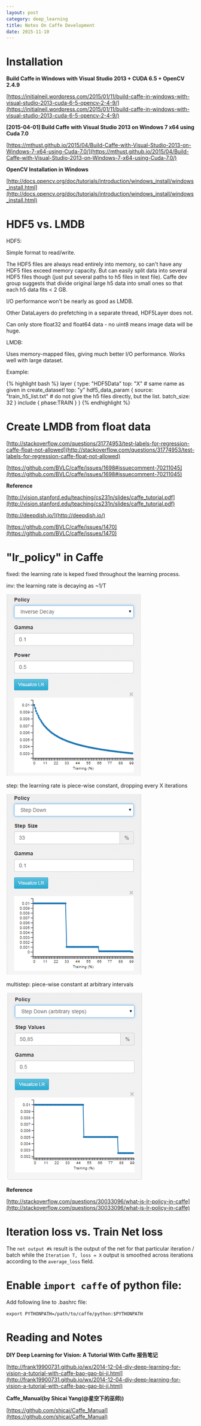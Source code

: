 ```yaml
---
layout: post
category: deep_learning
title: Notes On Caffe Development
date: 2015-11-10
---
```


# Installation

**Build Caffe in Windows with Visual Studio 2013 + CUDA 6.5 + OpenCV 2.4.9**

[https://initialneil.wordpress.com/2015/01/11/build-caffe-in-windows-with-visual-studio-2013-cuda-6-5-opencv-2-4-9/](https://initialneil.wordpress.com/2015/01/11/build-caffe-in-windows-with-visual-studio-2013-cuda-6-5-opencv-2-4-9/)

**[2015-04-01] Build Caffe with Visual Studio 2013 on Windows 7 x64 using Cuda 7.0**

[https://mthust.github.io/2015/04/Build-Caffe-with-Visual-Studio-2013-on-Windows-7-x64-using-Cuda-7.0/](https://mthust.github.io/2015/04/Build-Caffe-with-Visual-Studio-2013-on-Windows-7-x64-using-Cuda-7.0/)

**OpenCV Installation in Windows**

[http://docs.opencv.org/doc/tutorials/introduction/windows_install/windows_install.html](http://docs.opencv.org/doc/tutorials/introduction/windows_install/windows_install.html)

# HDF5 vs. LMDB

HDF5:

Simple format to read/write.

The HDF5 files are always read entirely into memory, so can't have any HDF5 files exceed memory capacity. But can easily split data into several HDF5 files though (just put several paths to h5 files in text file). Caffe dev group suggests that divide original large h5 data into small ones so that each h5 data fits < 2 GB.

I/O performance won't be nearly as good as LMDB.

Other DataLayers do prefetching in a separate thread, HDF5Layer does not.

Can only store float32 and float64 data - no uint8 means image data will be huge.

LMDB:

Uses memory-mapped files, giving much better I/O performance. Works well with large dataset.

Example:

{% highlight bash %}
layer {
  type: "HDF5Data"
  top: "X" # same name as given in create_dataset!
  top: "y"
  hdf5_data_param {
    source: "train_h5_list.txt" # do not give the h5 files directly, but the list.
    batch_size: 32
  }
  include { phase:TRAIN }
}
{% endhighlight %}

# Create LMDB from float data

[http://stackoverflow.com/questions/31774953/test-labels-for-regression-caffe-float-not-allowed](http://stackoverflow.com/questions/31774953/test-labels-for-regression-caffe-float-not-allowed)

[https://github.com/BVLC/caffe/issues/1698#issuecomment-70211045](https://github.com/BVLC/caffe/issues/1698#issuecomment-70211045)

**Reference**

[http://vision.stanford.edu/teaching/cs231n/slides/caffe_tutorial.pdf](http://vision.stanford.edu/teaching/cs231n/slides/caffe_tutorial.pdf)

[http://deepdish.io/](http://deepdish.io/)

[https://github.com/BVLC/caffe/issues/1470](https://github.com/BVLC/caffe/issues/1470)

# "lr_policy" in Caffe

fixed: the learning rate is keped fixed throughout the learning process.

inv: the learning rate is decaying as ~1/T

<img src="/assets/dl-materials/notes-on-caffe-dev/inv.png" />

step: the learning rate is piece-wise constant, dropping every X iterations

<img src="/assets/dl-materials/notes-on-caffe-dev/step.png" />

multistep: piece-wise constant at arbitrary intervals

<img src="/assets/dl-materials/notes-on-caffe-dev/multistep.png" />

**Reference**

[http://stackoverflow.com/questions/30033096/what-is-lr-policy-in-caffe](http://stackoverflow.com/questions/30033096/what-is-lr-policy-in-caffe)

# Iteration loss vs. Train Net loss

The `net output #k` result is the output of the net for that particular iteration / batch 
while the `Iteration T, loss = X` output is smoothed across iterations according to the `average_loss` field.

# Enable `import caffe` of python file:

Add following line to .bashrc file:

```
export PYTHONPATH=/path/to/caffe/python:$PYTHONPATH
```

# Reading and Notes

**DIY Deep Learning for Vision: A Tutorial With Caffe 报告笔记**

[http://frank19900731.github.io/wx/2014-12-04-diy-deep-learning-for-vision-a-tutorial-with-caffe-bao-gao-bi-ji.html](http://frank19900731.github.io/wx/2014-12-04-diy-deep-learning-for-vision-a-tutorial-with-caffe-bao-gao-bi-ji.html)

**Caffe_Manual(by Shicai Yang(@星空下的巫师))**

[https://github.com/shicai/Caffe_Manual](https://github.com/shicai/Caffe_Manual)
